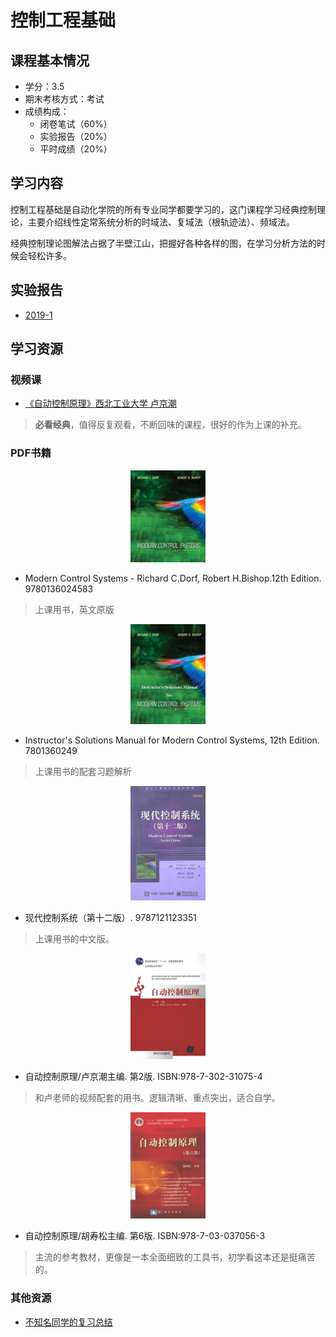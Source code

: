 # 控制工程基础

## 课程基本情况

- 学分：3.5
- 期末考核方式：考试
- 成绩构成：
    - 闭卷笔试（60%）
    - 实验报告（20%）
    - 平时成绩（20%）

## 学习内容

控制工程基础是自动化学院的所有专业同学都要学习的，这门课程学习经典控制理论，主要介绍线性定常系统分析的时域法、复域法（根轨迹法）、频域法。

经典控制理论图解法占据了半壁江山，把握好各种各样的图，在学习分析方法的时候会轻松许多。

## 实验报告

- [2019-1](./2019-1.zip)

## 学习资源

### 视频课

- [《自动控制原理》西北工业大学 卢京潮](https://www.bilibili.com/video/BV1ZJ411c757)
>**必看经典**，值得反复观看，不断回味的课程，很好的作为上课的补充。

### PDF书籍

<center>
    <a href="https://bookos-z1.org/book/976405/c48280"><img src="../images/现代控制系统英文版.jpg" width = 120></a>
</center>

- Modern Control Systems - Richard C.Dorf, Robert H.Bishop.12th Edition. 9780136024583
>上课用书，英文原版

<center>
    <a href="https://bookos-z1.org/book/829903/00ddba"><img src="../images/现代控制系统习题解析英文版.jpg" width = 120></a>
</center>

- Instructor's Solutions Manual for Modern Control Systems, 12th Edition. 7801360249
>上课用书的配套习题解析

<center>
    <a href="https://bookos-z1.org/book/16777647/2ce781"><img src="../images/现代控制系统中文版.jpg" width = 120></a>
</center>

- 现代控制系统（第十二版）. 9787121123351
>上课用书的中文版。

<center>
    <a href="https://bookos-z1.org/book/16896604/15fe89"><img src="../images/自动控制原理-卢京潮.jpg" width = 120></a>
</center>

- 自动控制原理/卢京潮主编. 第2版. ISBN:978-7-302-31075-4
>和卢老师的视频配套的用书。逻辑清晰、重点突出，适合自学。

<center>
    <a href="https://bookos-z1.org/book/5581277/320e35"><img src="../images/自动控制原理-胡寿松.jpg" width = 120></a>
</center>

- 自动控制原理/胡寿松主编. 第6版. ISBN:978-7-03-037056-3
>主流的参考教材，更像是一本全面细致的工具书，初学看这本还是挺痛苦的。

### 其他资源

- [不知名同学的复习总结](./自动控制原理复习总结.pdf)

